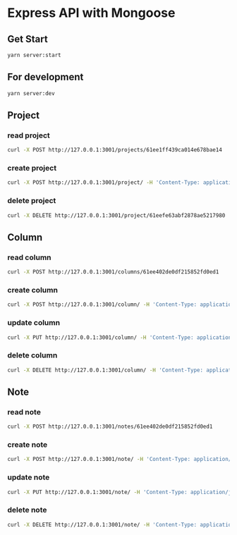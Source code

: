 # Express API with Mongoose

## Get Start

```sh
yarn server:start
```

## For development

```sh
yarn server:dev
```

## Project

### read project

```sh
curl -X POST http://127.0.0.1:3001/projects/61ee1ff439ca014e678bae14
```

### create project

```sh
curl -X POST http://127.0.0.1:3001/project/ -H 'Content-Type: application/json' -d '{"name":"project 2"}'
```

### delete project

```sh
curl -X DELETE http://127.0.0.1:3001/project/61eefe63abf2878ae5217980
```

## Column

### read column

```sh
curl -X POST http://127.0.0.1:3001/columns/61ee402de0df215852fd0ed1
```

### create column

```sh
curl -X POST http://127.0.0.1:3001/column/ -H 'Content-Type: application/json' -d '{"projectId":"61ee1ff439ca014e678bae14", "name":"column 1"}'
```

### update column

```sh
curl -X PUT http://127.0.0.1:3001/column/ -H 'Content-Type: application/json' -d '{"projectId":"61ee1ff439ca014e678bae14", "id":"61ee402de0df215852fd0ed1", "name": "column 3"}'
```

### delete column

```sh
curl -X DELETE http://127.0.0.1:3001/column/ -H 'Content-Type: application/json' -d '{"projectId":"61ee1ff439ca014e678bae14", "id": "61ee402de0df215852fd0ed1"}'
```

## Note

### read note

```sh
curl -X POST http://127.0.0.1:3001/notes/61ee402de0df215852fd0ed1
```

### create note

```sh
curl -X POST http://127.0.0.1:3001/note/ -H 'Content-Type: application/json' -d '{"projectId":"61ee1ff439ca014e678bae14", "columnId": "61ef02a762ca7e0f810f3550", "name":"note 1", "content": "content 1"}'
```

### update note

```sh
curl -X PUT http://127.0.0.1:3001/note/ -H 'Content-Type: application/json' -d '{"id":"61ee4e558b984653b360f29f","projectId":"61ee1ff439ca014e678bae14", "columnId": "61ee3d795352b95d3e4e6ae6", "name":"note 4", "content": "content 4", "status": "closed"}'
```

### delete note

```sh
curl -X DELETE http://127.0.0.1:3001/note/ -H 'Content-Type: application/json' -d '{"columnId":"61ee23115352b95d3e4e6ae3", "projectId": "61ee1ff439ca014e678bae14", "id": "61eef35ab04b242d99a64d62"}'
```
